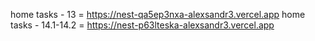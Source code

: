 home tasks - 13 = https://nest-qa5ep3nxa-alexsandr3.vercel.app
home tasks - 14.1-14.2 = https://nest-p63lteska-alexsandr3.vercel.app